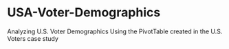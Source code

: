 # USA-Voter-Demographics
Analyzing U.S. Voter Demographics Using the PivotTable created in the U.S. Voters case study

